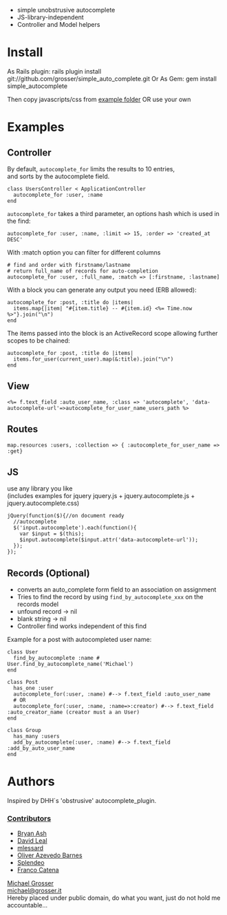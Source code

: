  - simple unobstrusive autocomplete
 - JS-library-independent
 - Controller and Model helpers


Install
=======
As Rails plugin:
    rails plugin install git://github.com/grosser/simple_auto_complete.git
Or As Gem:
    gem install simple_autocomplete

Then copy javascripts/css from [example folder](http://github.com/grosser/simple_auto_complete/tree/master/example_js/) OR use your own


Examples
========

Controller
----------
By default, `autocomplete_for` limits the results to 10 entries,<br/>
and sorts by the autocomplete field.

    class UsersController < ApplicationController
      autocomplete_for :user, :name
    end


`autocomplete_for` takes a third parameter, an options hash which is used in the find:

    autocomplete_for :user, :name, :limit => 15, :order => 'created_at DESC'

With :match option you can filter for different columns

    # find and order with firstname/lastname
    # return full_name of records for auto-completion
    autocomplete_for :user, :full_name, :match => [:firstname, :lastname]

With a block you can generate any output you need (ERB allowed):

    autocomplete_for :post, :title do |items|
      items.map{|item| "#{item.title} -- #{item.id} <%= Time.now %>"}.join("\n")
    end

The items passed into the block is an ActiveRecord scope allowing further scopes to be chained:

    autocomplete_for :post, :title do |items|
      items.for_user(current_user).map(&:title).join("\n")
    end

View
----
    <%= f.text_field :auto_user_name, :class => 'autocomplete', 'data-autocomplete-url'=>autocomplete_for_user_name_users_path %>

Routes
------
    map.resources :users, :collection => { :autocomplete_for_user_name => :get}

JS
--
use any library you like<br/>
(includes examples for jquery jquery.js + jquery.autocomplete.js + jquery.autocomplete.css)


    jQuery(function($){//on document ready
      //autocomplete
      $('input.autocomplete').each(function(){
        var $input = $(this);
        $input.autocomplete($input.attr('data-autocomplete-url'));
      });
    });

Records (Optional)
------------------
 - converts an auto_complete form field to an association on assignment
 - Tries to find the record by using `find_by_autocomplete_xxx` on the records model
 - unfound record -> nil
 - blank string -> nil
 - Controller find works independent of this find

Example for a post with autocompleted user name:

    class User
      find_by_autocomplete :name # User.find_by_autocomplete_name('Michael')
    end

    class Post
      has_one :user
      autocomplete_for(:user, :name) #--> f.text_field :auto_user_name
      # OR
      autocomplete_for(:user, :name, :name=>:creator) #--> f.text_field :auto_creator_name (creator must a an User)
    end

    class Group
      has_many :users
      add_by_autocomplete(:user, :name) #--> f.text_field :add_by_auto_user_name
    end


Authors
=======
Inspired by DHH`s 'obstrusive' autocomplete_plugin.

### [Contributors](http://github.com/grosser/simple_auto_complete/contributors)
 - [Bryan Ash](http://bryan-ash.blogspot.com)
 - [David Leal](http://github.com/david)
 - [mlessard](http://github.com/mlessard)
 - [Oliver Azevedo Barnes](http://github.com/oliverbarnes)
 - [Splendeo](http://www.splendeo.es)
 - [Franco Catena](https://github.com/francocatena)


[Michael Grosser](http://grosser.it)<br/>
michael@grosser.it<br/>
Hereby placed under public domain, do what you want, just do not hold me accountable...

